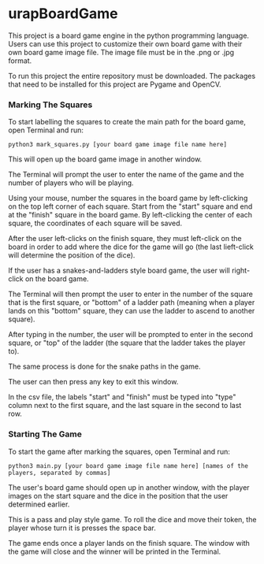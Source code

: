 # urapBoardGame

This project is a board game engine in the python programming language. Users can use this project to customize their own board game with their own board game image file. The image file must be in the .png or .jpg format.

To run this project the entire repository must be downloaded. The packages that need to be installed for this project are Pygame and OpenCV.

### Marking The Squares

To start labelling the squares to create the main path for the board game, open Terminal and run:
```
python3 mark_squares.py [your board game image file name here]
```
This will open up the board game image in another window.

The Terminal will prompt the user to enter the name of the game and the number of players who will be playing.

Using your mouse, number the squares in the board game by left-clicking on the top left corner of each square. Start from the "start" square and end at the "finish" square in the board game. By left-clicking the center of each square, the coordinates of each square will be saved.

After the user left-clicks on the finish square, they must left-click on the board in order to add where the dice for the game will go (the last lieft-click will determine the position of the dice).

If the user has a snakes-and-ladders style board game, the user will right-click on the board game. 

The Terminal will then prompt the user to enter in the number of the square that is the first square, or "bottom" of a ladder path (meaning when a player lands on this "bottom" square, they can use the ladder to ascend to another square).

After typing in the number, the user will be prompted to enter in the second square, or "top" of the ladder (the square that the ladder takes the player to).

The same process is done for the snake paths in the game.

The user can then press any key to exit this window.

In the csv file, the labels "start" and "finish" must be typed into "type" column next to the first square, and the last square in the second to last row.

### Starting The Game

To start the game after marking the squares, open Terminal and run:
```
python3 main.py [your board game image file name here] [names of the players, separated by commas]
```
The user's board game should open up in another window, with the player images on the start square and the dice in the position that the user determined earlier.

This is a pass and play style game. To roll the dice and move their token, the player whose turn it is presses the space bar.

The game ends once a player lands on the finish square. The window with the game will close and the winner will be printed in the Terminal.





